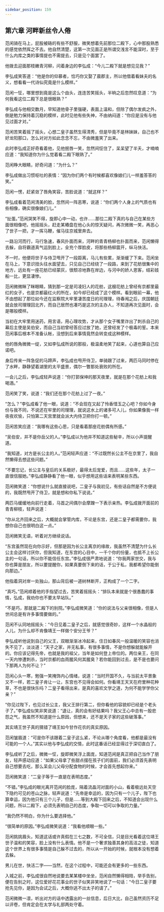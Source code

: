 ```yaml
---
sidebar_position: 159
---
```


## 第六章 **河畔新丝令人倦**

范闲骑在马上，屁股被硌的有些不舒服，微笑想着先前那位二殿下，心中那股熟悉的感觉依然挥之不去。他自然清楚，这第一次见面正是所谓交浅言不能深时，至于什么内库之类的事情提也不需提去，只是见个面罢了。

他拨去迎面那枝嫩青河柳，问着身边的李弘成：“今儿二殿下就是想见见我？”

李弘成笑答道：“他是你的仰慕者，恰巧你又娶了晨郡主，所以他借着看妹夫的名义，想看看一代诗仙究竟是什么模样。”

范闲一怔，哪里想到竟是这么个由头，连连苦笑摇头，半晌之后忽然叹息道：“为何我看这位二殿下总是很眼熟？”

李弘成与他相交数月，早知道他骨子里强硬，表面上温和，但除了偶尔发疯之外，倒是勉力保持着沉稳的模样，此时见他有些失神，不由纳闷道：“你应是没有与他见过面才对。”

范闲苦笑着摇了摇头，心想二皇子虽然生得清秀，但是毕竟不是林妹妹，自己也不好龙阳那口，怎么对对方如此念念不忘，不由微羞笑了出来。

此时李弘成正好奇看着他，见他抿唇一笑，忽然间怔住了，呆呆望了半夭，才喃喃应道：“我知道你为什么觉着看二殿下眼熟了。”

范闲睁大眼睛，好奇问道：“为什么？”

李弘成做出习惯呕吐的表情：“因为你们两个有时候都喜欢像娘们儿一样羞答答的笑。”

范闲一愣，赶紧敛了唇角笑容，苦脸说道：“就这样？”

李弘成看着范闲清美的脸，忽然间一阵恶寒，说道：“你们两个人身上的气质也有些相像，确实很像娘们儿。”

“扯蛋。”范闲哭笑不得，旋即心中一动，也许……那位二殿下真的与自己在某些方面很相像吧，他摇摇头，赶走某樁盘在他心头的惊天疑问，再次微微一笑，再恶心了世子一把，才一挥马鞭，催马往京城里奔去。

一路沿河而行，马行急速，春风扑面而来，河畔的青青杨柳也扑面而来，范闲懒得去躲，自将霸道真气运到脸上，全充个厚脸皮，将那些杨柳震开，纵马快活。

不一时，他便将世子与侍卫甩开了一段距离，马儿有些累，渐渐缓了下来。范闲坐在马上，下意识扭头往水面望去，只见自己已经绕了一段路，来到了花舫很集中的地方，远处有一座花舫已经蒙灰，很颓凉地靠在岸边，与河中的娇人恩客，结彩妓船一比，更显凄惨。

范闲微微眯了眯眼睛，猜到那一定是司凌妇人的花舫，这艘花舫上曾经有京都里最红的女子，也是京都最红火的所在，如今却已经成了这个模样。看到眼前一幕，他不由想起了那位如今还在监察院大牢里凄苦度日的司理理，待春闱之后，庆国朝廷就会放司理理回北齐，而自己居然也凑巧是这次的主办人，不知道再次见面时，会是哪般模样。

当初在大牢里用迷药，用言语，用心理攻势，才从那个女子嘴里诈出了刺杀自己的幕后主使是吴伯安，而自己当初曾经答应过放了她，还曾经发了个极毒的誓。本来范闲事后根本不准备认帐，没想到后来事情竟然会转变成这种模样。

他的唇角微微一绽，又如李弘成所说的那般，极温柔地笑了起来，心道也算自己应诺吧。

身后传来一阵急促的马蹄声，李弘成也甩开侍卫，单骑跟了过来，两匹马同时停在了水畔，静静望着湖里的太平盛景，偶尔一瞥那处衰败的所在。

一会儿之后，李弘成轻声说道：“你打郭保坤的那天夜里，就是在那个花舫上和我喝酒。”

范闲笑了笑，说道：“我们还在那个花舫上过了一夜。”

“怎么？”李弘成看了他一眼，说道：“不会现在又起了怜香惜玉之心吧？你如今身份与我不同，不说还在牢里的司理理，就说这水上的诸多可人儿，你如果像我一样夜夜欢愉，只怕第二天宫里就会派大内侍卫把你打一顿。”

范闲苦笑应道：“我哪有这些心思，只是看着那座花舫偶有所感。”

“吴伯安，并不是你岳父的人。”李弘成以为他并不知道这些秘辛，所以小声提醒道。

“我知道，对方是长公主的人。”范闲轻声应道：“不过既然长公主不在京里了，我自然懒得去想这些问题。”

“不要忘记，长公主与皇后的关系极好，最得太后宠爱，而且……这些年，太子一直很信服她。”李弘成静静看了他一眼，似乎想用这些话来表明某些东西。

范闲微笑道：“你想说什么就直接说吧，二皇子与我初见，有些话自然是不方便说的，我既然甩开了侍卫，就是想和你私下说说。”

两匹马缓缓地向前行走着，马首之间偶尔会摩蹭一下表示亲热。李弘成拨开面前的青青柳枝，轻声说道：

“你从北齐回来之后，大概就会掌管内库，不论是东宫，还是二皇子都需要你，我想你自己也很明白这一点。”

范闲微笑无语，听着对方继续说话。

“东宫虽然现在向你示好，但那是因为长公主离京的缘故，我虽然不清楚为什么长公主会这样讨厌你，但我知道，在东宫的心目中，一千个你的份量，也抵不上长公主的一句话，所以你不能信任东宫。”李弘成很严肃地说道：“你我两家世交，我与你也算是朋友，所以要提醒你，如果真要倒下来的话，于公于私，我都希望你能倒向那边。”

他指着洞对岸一处独山，那山背后被一道树林断开，正构成了一个二字。

“真巧。”范闲顺着他的手指望过去，苦笑着摇摇头：“排队本来就是个很愚蠢的事情，弘成，我劝你也不要太早站队。”

“不是巧，那就是二殿下的别院。”李弘成微笑道：“你的说法与父亲很相像，但是人世间总是有许多事情要做的。”

范闲不认同地摇摇头：“今日见着二皇子之后，就感觉很奇妙，这样一个水晶般的人儿，为什么却不肯像靖王一样做个安分王爷？”

李弘成听他说到自己的父王，双眼渐渐冰冷起来，住日如春风一般温暖的笑容也消失不见了，淡淡道：“天子之家，并无私事，有很多事情，不是你想躲就能躲开的。你应该记得先帝，也就是我的祖父，当年是如何登上帝位的。两位亲王，在同一天内惨遭刺杀，当时京都的血雨腥风何其腥臭？若你能回到过去，是不是也要问下那两人为何不让？”

范闲心头一寒，勉强一笑掩饰内心情绪，说道：“当时开国不久，与当前太平景象又不一样，若二皇子肯让一让，东宫也不见得会如何。你看靖王天天在府里种花种草，不也是很快乐吗？二皇子看得出来，是真的喜欢文学之道，为何不能学学你父亲？”

“你见过陛下，也见过长公主，我父王排行第二，但你看他的容貌却已经是个老头子了。”李弘成似笑非笑说道：“退让，真的会有好结果吗？我父王心中总有一股悲怨之气，我虽然不知道是什么原因，但想来，还不是天子家的这些破落事。”

其实靖王世子真的猜错了靖王如今甘作花农的真实原因。

范闲皱眉道：“可是你不该跟着二皇子这么紧，不论从哪个角度看，他都是最没有可能的一个人。”其实以他与李弘成的交情，此时这番话已经显得过于深切直白了。

李弘成听了之后，微微一怔，旋即微笑浮上面庞，知道范闲是真正把自己当作了朋友，轻声感动应道：“如果父母拿了些甜点摆在孩子们的面前，我们必须首先表明自己想要去吃，那么呆会儿父母分配食物的时候，才会首先想起你来。”

范闲微笑道：“二皇子等于一直是在表明态度。”

“不错。”李弘成的眼光离开范闲的脸庞，隔着流晶河对面的小山，看着极远处天空下隐约可见的苍山之脉，轻声说道：“先帝是幸运的，因为只有一个儿子，陛下也算幸运，因为他只有三个儿子，但是……等到大殿下回来之后，不知道会出现什么问题，所以二殿下，必须先表明自己的态度，争取一切可以争取的力量。”

“我仍然不明白，你为什么要选择他。”

“很简单的原因。”李弘成微笑说道：“我看他顺眼一些。”

范闲挑挑眉头，知道这话或许真假在三七之数，不可全信，只是目光看着这位靖王世子温和的笑容，脸上没有什么表情。他不是一个奢求独善其身的高洁之徒，知道这个世界上有很多事情是自己躲不过去的，所以从一开始的时候，就根本没有想着去躲。

男儿在世，快活二字——当然，在这个过程中，可能还会有更多的一些东西。

入城之前，李弘成很自然地说要去某某楼中坐坐，范闲自然懒得相陪，举手告别，便在告别之时，这位爱好花花事业的世子似笑非笑地说了一句话：“今日二皇子要抢先见你，是因为会试之后，大概你逃不出太子的请了。”

范闲微微一凛，听出对方的话中透露出的一丝信息，后日大比，自己虽然资历不足以评卷，但肯定会在太学与礼部两处守着。

